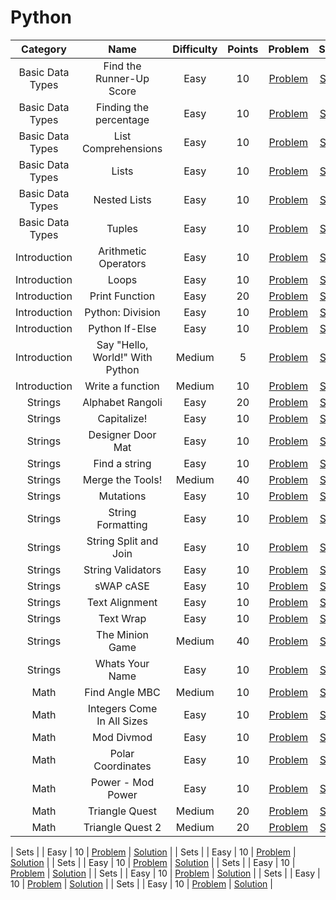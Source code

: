 # Python

|     Category    | Name | Difficulty | Points | Problem | Solution |
| :-------------: | :----------------------------------------: | :-----------------------------------------------------------------------------------: | :--------: | :---: | :-----------------------------------------------------------------------------------: |
| Basic Data Types | Find the Runner-Up Score | Easy | 10 | [Problem](https://www.hackerrank.com/challenges/find-second-maximum-number-in-a-list/problem) | [Solution](/Python/Basic%20Data%20Types/Find%20the%20Runner-Up%20Score/Solution.py) |
| Basic Data Types | Finding the percentage | Easy | 10 | [Problem](https://www.hackerrank.com/challenges/finding-the-percentage/problem) | [Solution](/Python/Basic%20Data%20Types/Finding%20the%20percentage/Solution.py) |
| Basic Data Types | List Comprehensions | Easy | 10 | [Problem](https://www.hackerrank.com/challenges/list-comprehensions/problem) | [Solution](/Python/Basic%20Data%20Types/List%20Comprehensions/Solution.py) |
| Basic Data Types | Lists | Easy | 10 | [Problem](https://www.hackerrank.com/challenges/python-lists/problem) | [Solution](/Python/Basic%20Data%20Types/Lists/Solution.py) |
| Basic Data Types | Nested Lists | Easy | 10 | [Problem](https://www.hackerrank.com/challenges/nested-list/problem) | [Solution](/Python/Basic%20Data%20Types/Nested%20Lists/Solution.py) |
| Basic Data Types | Tuples | Easy | 10 | [Problem](https://www.hackerrank.com/challenges/python-tuples/problem) | [Solution](/Python/Basic%20Data%20Types/Tuples/Solution.py) |
| Introduction | Arithmetic Operators | Easy | 10 | [Problem](https://www.hackerrank.com/challenges/python-arithmetic-operators/problem) | [Solution](/Python/Introduction/Arithmetic%20Operators/Solution.py) |
| Introduction | Loops | Easy | 10 | [Problem](https://www.hackerrank.com/challenges/python-loops/problem) | [Solution](/Python/Introduction/Loops/Solution.py) |
| Introduction | Print Function | Easy | 20 | [Problem](https://www.hackerrank.com/challenges/python-print/problem) | [Solution](/Python/Introduction/Print%20Function/Solution.py) |
| Introduction | Python: Division | Easy | 10 | [Problem](https://www.hackerrank.com/challenges/python-division/problem) | [Solution](/Python/Introduction/Python%20Division/Solution.py) |
| Introduction | Python If-Else | Easy | 10 | [Problem](https://www.hackerrank.com/challenges/py-if-else/problem) | [Solution](/Python/Introduction/Python%20If-Else/Solution.py) |
| Introduction | Say "Hello, World!" With Python | Medium | 5 | [Problem](https://www.hackerrank.com/challenges/py-hello-world/problem) | [Solution](/Python/Introduction/Say%20Hello%20World%20With%20Python/Solution.py) |
| Introduction | Write a function | Medium | 10 | [Problem](https://www.hackerrank.com/challenges/write-a-function/problem) | [Solution](/Python/Introduction/Write%20a%20function/Solution.py) |
| Strings | Alphabet Rangoli | Easy | 20 | [Problem](https://www.hackerrank.com/challenges/alphabet-rangoli/problem) | [Solution](/Python/Strings/Alphabet%20Rangoli/Solution.py) |
| Strings | Capitalize! | Easy | 10 | [Problem](https://www.hackerrank.com/challenges/capitalize/problem) | [Solution](/Python/Strings/Capitalize/Solution.py) |
| Strings | Designer Door Mat | Easy | 10 | [Problem](https://www.hackerrank.com/challenges/designer-door-mat/problem) | [Solution](/Python/Strings/Designer%20Door%20Mat/Solution.py) |
| Strings | Find a string | Easy | 10 | [Problem](https://www.hackerrank.com/challenges/find-a-string/problem) | [Solution](/Python/Strings/Find%20a%20String/Solution.py) |
| Strings | Merge the Tools! | Medium | 40 | [Problem](https://www.hackerrank.com/challenges/merge-the-tools/problem) | [Solution](/Python/Strings/Merge%20the%20Tools/Solution.py) |
| Strings | Mutations | Easy | 10 | [Problem](https://www.hackerrank.com/challenges/python-mutations/problem) | [Solution](/Python/Strings/Mutations/Solution.py) |
| Strings | String Formatting | Easy | 10 | [Problem](https://www.hackerrank.com/challenges/python-string-formatting/problem) | [Solution](/Python/Strings/String%20Formatting/Solution.py) |
| Strings | String Split and Join | Easy | 10 | [Problem](https://www.hackerrank.com/challenges/python-string-split-and-join/problem) | [Solution](/Python/Strings/String%20Split%20and%20Join/Solution.py) |
| Strings | String Validators | Easy | 10 | [Problem](https://www.hackerrank.com/challenges/string-validators/problem) | [Solution](/Python/Strings/String%20Validators/Solution.py) |
| Strings | sWAP cASE | Easy | 10 | [Problem](https://www.hackerrank.com/challenges/swap-case/problem) | [Solution](/Python/Strings/sWAP%20cASE/Solution.py) |
| Strings | Text Alignment | Easy | 10 | [Problem](https://www.hackerrank.com/challenges/text-alignment/problem) | [Solution](/Python/Strings/Text%20Alignment/Solution.py) |
| Strings | Text Wrap | Easy | 10 | [Problem](https://www.hackerrank.com/challenges/text-wrap/problem) | [Solution](/Python/Strings/Text%20Wrap/Solution.py) |
| Strings | The Minion Game | Medium | 40 | [Problem](https://www.hackerrank.com/challenges/the-minion-game/problem) | [Solution](/Python/Strings/The%20Minion%20Game/Solution.py) |
| Strings | Whats Your Name | Easy | 10 | [Problem](https://www.hackerrank.com/challenges/whats-your-name/problem) | [Solution](/Python/Strings/Whats%20Your%20Name/Solution.py) |
| Math | Find Angle MBC | Medium | 10 | [Problem](https://www.hackerrank.com/challenges/find-angle/problem) | [Solution](/Python/Math/Find%20Angle%20MBC/Solution.py) |
| Math | Integers Come In All Sizes | Easy | 10 | [Problem](https://www.hackerrank.com/challenges/python-integers-come-in-all-sizes/problem) | [Solution](/Python/Math/Integers%20Come%20In%20All%20Sizes/Solution.py) |
| Math | Mod Divmod | Easy | 10 | [Problem](https://www.hackerrank.com/challenges/python-mod-divmod/problem) | [Solution](/Python/Math/Mod%20Divmod/Solution.py) |
| Math | Polar Coordinates | Easy | 10 | [Problem](https://www.hackerrank.com/challenges/polar-coordinates/problem) | [Solution](/Python/Math/Polar%20Coordinates/Solution.py) |
| Math | Power - Mod Power | Easy | 10 | [Problem](https://www.hackerrank.com/challenges/python-power-mod-power/problem) | [Solution](/Python/Math/Power%20-%20Mod%20Power/Solution.py) |
| Math | Triangle Quest | Medium | 20 | [Problem](https://www.hackerrank.com/challenges/python-quest-1/problem) | [Solution](/Python/Math/Triangle%20Quest/Solution.py) |
| Math | Triangle Quest 2 | Medium | 20 | [Problem](https://www.hackerrank.com/challenges/triangle-quest-2/problem) | [Solution](/Python/Math/Triangle%20Quest%202/Solution.py) |

| Sets |  | Easy | 10 | [Problem]() | [Solution](/Python/Sets/) |
| Sets |  | Easy | 10 | [Problem]() | [Solution](/Python/Sets) |
| Sets |  | Easy | 10 | [Problem]() | [Solution](/Python/Sets) |
| Sets |  | Easy | 10 | [Problem]() | [Solution](/Python/Sets) |
| Sets |  | Easy | 10 | [Problem]() | [Solution](/Python/Sets) |
| Sets |  | Easy | 10 | [Problem]() | [Solution](/Python/Sets) |
| Sets |  | Easy | 10 | [Problem]() | [Solution](/Python/Sets) |
